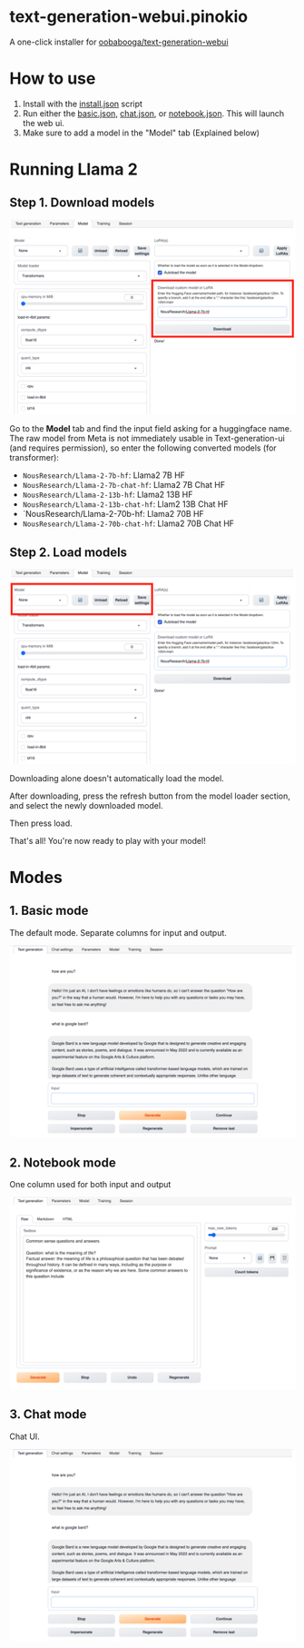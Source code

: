 # text-generation-webui.pinokio

A one-click installer for [oobabooga/text-generation-webui](https://github.com/oobabooga/text-generation-webui)

# How to use

1. Install with the [install.json](install.json) script
2. Run either the [basic.json](basic.json), [chat.json](chat.json), or [notebook.json](notebook.json). This will launch the web ui.
3. Make sure to add a model in the "Model" tab (Explained below)

# Running Llama 2

## Step 1. Download models

![download_model.png](download_model.png)

Go to the **Model** tab and find the input field asking for a huggingface name. The raw model from Meta is not immediately usable in Text-generation-ui (and requires permission), so enter the following converted models (for transformer):

- `NousResearch/Llama-2-7b-hf`: Llama2 7B HF
- `NousResearch/Llama-2-7b-chat-hf`: Llama2 7B Chat HF
- `NousResearch/Llama-2-13b-hf`: Llama2 13B HF
- `NousResearch/Llama-2-13b-chat-hf`: Llam2 13B Chat HF
- `NousResearch/Llama-2-70b-hf: Llama2 70B HF
- `NousResearch/Llama-2-70b-chat-hf`: Llama2 70B Chat HF

## Step 2. Load models

![load_model.png](load_model.png)

Downloading alone doesn't automatically load the model.

After downloading, press the refresh button from the model loader section, and select the newly downloaded model.

Then press load.

That's all! You're now ready to play with your model!

# Modes

## 1. Basic mode

The default mode. Separate columns for input and output.

![chat_mode.png](chat_mode.png)

## 2. Notebook mode

One column used for both input and output

![notebook_mode.png](notebook_mode.png)


## 3. Chat mode

Chat UI.

![chat_mode.png](chat_mode.png)
